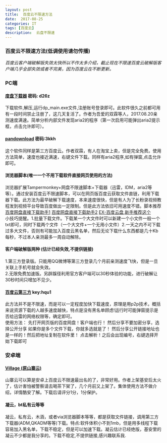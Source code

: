 ```yaml
---	
layout: post 
title: 	百度云不限速方法   
date:  2017-08-25   
categories: IT 	  	 
tags: [百度云]     	
description:  云盘不限速   	
---  
```

   
   
### 百度云不限速方法(低调使用请勿传播)  

*百度云客户端破解版失效太快所以不作太多介绍，截止现在不限速百度云破解版客户端几乎全部失效或者不完美，因为百度云在不断更新。*     
<!--more-->
### PC端  

#### [度盘下载器](https://pan.baidu.com/s/1nuYAEKh)    密码: d26z  

下载软件,解压,运行dp_main.exe文件,注册账号登录即可。此软件很久之前都可用有一段时间禁止注册了，这几天复活了。作者为吾爱的双霖等人，2017.08.20亲测速度满速。简单分析内部文件发现aria2的程序（第一次启用可能弹出aria2提示框，点击允许即可）。  
   
#### [pandownload](https://pan.baidu.com/s/1i5ei16X)  密码:3kkh    
 这个软件同样是第三方百度云。作者双霖，有人在淘宝上卖，但是完全免费。使用方法简单，速度也接近满速，右键文件下载。同样有aria2程序,如有弹窗,点击允许即可。 
 
#### 浏览器脚本(唯一一个不用下载软件直接网页使用的方法)  

浏览器扩展Tampermonkey+网盘不限速脚本+下载器（迅雷，IDM，aria2等等）。通过安装百度云不限速脚本，可以在网页版百度云获取文件直链，利用下载器下载。此方法为最早破解下载速度，本来速度很快，但是有人为了长粉录视频教程发到视频平台导致百度做出一定限制。但是此方法依旧可用速度不错。脚本推荐 [百度网盘直接下载助手1](https://greasyfork.org/zh-CN/scripts/23635-百度网盘直接下载助手) [百度网盘直接下载助手2](https://greasyfork.org/zh-CN/scripts/31921-百度网盘直接下载助手) [EX-百度云盘,新手推荐这个](https://greasyfork.org/zh-CN/scripts/26638-ex-百度云盘)       
小技巧提醒。1.批量下载文件。下载某一个大文件时可以新建一个小文件一般一个txt即可，同时下载两个文件（一个大文件+一个无用小文件）2.一天之内不可下载过多大文件，否则有可能加入百度云黑名单，然后无论下载什么东西都是几十Kb每秒，不过本人亲测最多一周自动解除。  

#### 客户端破解版两种 (估计已经失效,不提供链接)   
  
1.第三方登录版。只能用QQ微博等第三方登录几个月前亲测速度飞快，但是一旦关联上手机号就会失效。  
2.无限免费加速版。另辟蹊径利用官方客户端可以30秒体验的功能，进行破解让30秒时间只增加不见少。  
#### [百度云第三方](https://pan.lanzou.com/1303762) key:hqu1   
   
此方法并不是不限速，而是可以一定程度加快下载速度，原理是用p2p技术，概括来说资源下载的人越多速度越快，特点是没有黑名单顾虑!运行时可能弹窗提示是否给迅雷的网络权限等，确定即可。  
使用方法：
先打开网页版的百度网盘！客户端也行！
然后分享不要加密分享，选择公开分享
如果你是多个文件下载，你就多选就是了！
然后分享公开链接地址也是一样的！然后把地址复制在软件里！
点击解析！之后会出现编号，右键选择开始下载即可
     
### 安卓端   

#### [Village (原山寨云)](https://www.coolapk.com/apk/com.downloading.main.baiduyundownload)   
 
山寨云可以算是安卓上百度云不限速最出名的了，非常好用。作者上架基安后太火了，估计害怕被警察请去喝茶下架了，几个月前又上架了。集体使用方法不做介绍，详情酷安了解。下载后请评分1分，1分保护。   

#### 凝云，bt私有云等等   

凝云，私有云，木涵，或者via浏览器脚本等等，都是获取文件链接，调用第三方下载器(ADM,QKADM等等)下载。特点:软件体积小不到1mb，但是用多线程下载容易加入黑名单，下载不稳定，但是可以加速下载。凝云估计已经绝版，基安里的凝云不少都是我分享的。下载不稳定,不提供链接,感兴趣联系我.
